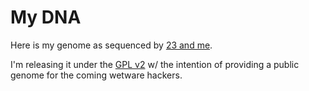 # My DNA

Here is my genome as sequenced by [23 and me](https://www.23andme.com). 

I'm releasing it under the [GPL v2](https://www.gnu.org/licenses/old-licenses/gpl-2.0.en.html) w/ the intention of providing a public genome for the coming wetware hackers.
